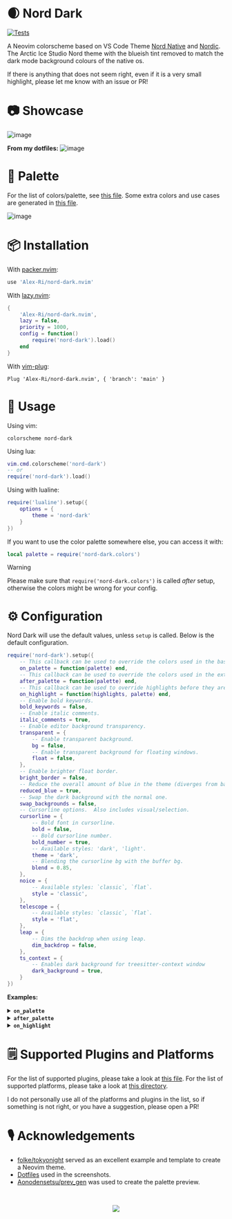 # 🌒 Nord Dark

[![Tests](https://github.com/AlexvZyl/nordic.nvim/workflows/Tests/badge.svg)](https://github.com/AlexvZyl/nordic.nvim/actions?workflow=Tests)

A Neovim colorscheme based on VS Code Theme [Nord Native](https://github.com/divanvisagie/nord-native) and [Nordic](https://github.com/AlexvZyl/nordic.nvim).
The Arctic Ice Studio Nord theme with the blueish tint removed to match the dark mode background colours of the native os.

If there is anything that does not seem right, even if it is a very small highlight, please let me know with an issue or PR!

# 📷 Showcase

![image](https://github.com/AlexvZyl/nordic.nvim/assets/81622310/2437fc89-733a-4368-b418-88cfe804d5d3)

**From my dotfiles:**
![image](https://github.com/AlexvZyl/nordic.nvim/assets/81622310/f8e1fbf6-2498-40a9-b0c1-dfb8fcfd642c)

# 🎨 Palette

For the list of colors/palette, see [this file](https://github.com/AlexvZyl/nordic.nvim/blob/main/lua/nordic/colors/nordic.lua). Some extra colors and use cases are generated in [this file](https://github.com/AlexvZyl/nordic.nvim/blob/main/lua/nordic/colors/init.lua).

![image](assets/palette.png)

# 📦 Installation

With [packer.nvim](https://github.com/wbthomason/packer.nvim):

```lua
use 'Alex-Ri/nord-dark.nvim'
```

With [lazy.nvim](https://github.com/folke/lazy.nvim):

```lua
{
    'Alex-Ri/nord-dark.nvim',
    lazy = false,
    priority = 1000,
    config = function()
        require('nord-dark').load()
    end
}
```

With [vim-plug](https://github.com/junegunn/vim-plug):

```vim
Plug 'Alex-Ri/nord-dark.nvim', { 'branch': 'main' }
```

# 🚀 Usage

Using vim:

```vim
colorscheme nord-dark
```

Using lua:

```lua
vim.cmd.colorscheme('nord-dark')
-- or
require('nord-dark').load()
```

Using with lualine:

```lua
require('lualine').setup({
    options = {
        theme = 'nord-dark'
    }
})
```

If you want to use the color palette somewhere else, you can access it with:

```lua
local palette = require('nord-dark.colors')
```

> [!WARNING]
> Please make sure that `require('nord-dark.colors')` is called _after_ setup, otherwise the colors might be wrong for your config.

# ⚙️ Configuration

Nord Dark will use the default values, unless `setup` is called. Below is the default configuration.

```lua
require('nord-dark').setup({
    -- This callback can be used to override the colors used in the base palette.
    on_palette = function(palette) end,
    -- This callback can be used to override the colors used in the extended palette.
    after_palette = function(palette) end,
    -- This callback can be used to override highlights before they are applied.
    on_highlight = function(highlights, palette) end,
    -- Enable bold keywords.
    bold_keywords = false,
    -- Enable italic comments.
    italic_comments = true,
    -- Enable editor background transparency.
    transparent = {
        -- Enable transparent background.
        bg = false,
        -- Enable transparent background for floating windows.
        float = false,
    },
    -- Enable brighter float border.
    bright_border = false,
    -- Reduce the overall amount of blue in the theme (diverges from base Nord).
    reduced_blue = true,
    -- Swap the dark background with the normal one.
    swap_backgrounds = false,
    -- Cursorline options.  Also includes visual/selection.
    cursorline = {
        -- Bold font in cursorline.
        bold = false,
        -- Bold cursorline number.
        bold_number = true,
        -- Available styles: 'dark', 'light'.
        theme = 'dark',
        -- Blending the cursorline bg with the buffer bg.
        blend = 0.85,
    },
    noice = {
        -- Available styles: `classic`, `flat`.
        style = 'classic',
    },
    telescope = {
        -- Available styles: `classic`, `flat`.
        style = 'flat',
    },
    leap = {
        -- Dims the backdrop when using leap.
        dim_backdrop = false,
    },
    ts_context = {
        -- Enables dark background for treesitter-context window
        dark_background = true,
    }
})
```

**Examples:**

<details>
    <summary><b><code>on_palette</code></b></summary>
&nbsp;

An example of overriding colors in the base palette:

```lua
require('nord-dark').setup({
    on_palette = function(palette)
        palette.black0 = "#BF616A"
        palette.green.base = palette.cyan.base
    end,
})
```

</details>

<details>
    <summary><b><code>after_palette</code></b></summary>
&nbsp;

An example of setting the visual selection color (for more values see [this file](https://github.com/AlexvZyl/nordic.nvim/blob/main/lua/nordic/colors/init.lua)):

```lua
require('nord-dark').setup({
    after_palette = function(palette)
        local U = require("nord-dark.utils")
        palette.bg_visual = U.blend(palette.orange.base, palette.bg, 0.15)
    end,
})
```

</details>

<details>
    <summary><b><code>on_highlight</code></b></summary>
&nbsp;

An example of overriding the `TelescopePromptTitle` colors:

```lua
require('nord-dark').setup({
    on_highlight = function(highlights, palette)
        highlights.TelescopePromptTitle = {
            fg = palette.red.bright,
            bg = palette.green.base,
            italic = true,
            underline = true,
            sp = palette.yellow.dim,
            undercurl = false
        }
    end,
})
```

And an example of disabling all italics:

```lua
require('nord-dark').setup({
    on_highlight = function(highlights, _palette)
        for _, highlight in pairs(highlights) do
            highlight.italic = false
        end
    end
})
```

</details>

# 🗒️ Supported Plugins and Platforms

For the list of supported plugins, please take a look at [this file](https://github.com/AlexvZyl/nordic.nvim/blob/main/lua/nordic/groups/integrations.lua). For the list of supported platforms, please take a look at [this directory](https://github.com/AlexvZyl/nordic.nvim/tree/main/platforms).

I do not personally use all of the platforms and plugins in the list, so if something is not right, or you have a suggestion, please open a PR!

# 🎙️ Acknowledgements

- [folke/tokyonight](https://github.com/folke/tokyonight.nvim) served as an excellent example and template to create a Neovim theme.
- [Dotfiles](https://github.com/AlexvZyl/.dotfiles) used in the screenshots.
- [Aonodensetsu/prev_gen](https://github.com/Aonodensetsu/prev_gen) was used to create the palette preview.

</br>

<p align="center">
    <a href="https://github.com/AlexvZyl/nordic.nvim/graphs/contributors">
        <img src="https://contrib.rocks/image?repo=AlexvZyl/nordic.nvim" />
    </a>
</p>
